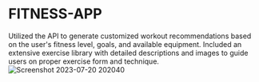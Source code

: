 # FITNESS-APP
Utilized the API to generate customized workout recommendations based on the user's fitness level, goals, and available equipment.
Included an extensive exercise library with detailed descriptions and images to guide users on proper exercise form and technique.![Screenshot 2023-07-20 202040](https://github.com/ABDcan/FITNESS-APP/assets/101375955/0afee05e-52ea-4b81-9ffd-25a3bf998e80)
